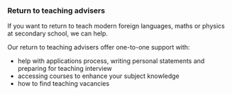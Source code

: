 ### Return to teaching advisers

If you want to return to teach modern foreign languages, maths or physics at secondary school, we can help.

Our return to teaching advisers offer one-to-one support with:

* help with applications process, writing personal statements and preparing for teaching interview
* accessing courses to enhance your subject knowledge
* how to find teaching vacancies
